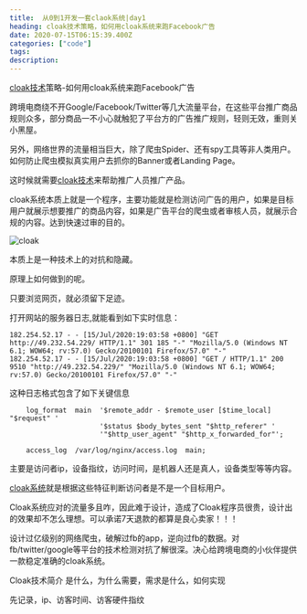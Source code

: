 ```yaml
---
title:  从0到1开发一套claok系统|day1
heading: cloak技术策略，如何用cloak系统来跑Facebook广告
date: 2020-07-15T06:15:39.400Z
categories: ["code"]
tags: 
description: 
---
```


[cloak技术](https://www.c1oak.com/)策略-如何用cloak系统来跑Facebook广告


跨境电商绕不开Google/Facebook/Twitter等几大流量平台，在这些平台推广商品规则众多，部分商品一不小心就触犯了平台方的广告推广规则，轻则无效，重则关小黑屋。

另外，网络世界的流量相当巨大，除了爬虫Spider、还有spy工具等非人类用户。如何防止爬虫模拟真实用户去抓你的Banner或者Landing Page。

这时候就需要[cloak技术](https://www.c1oak.com/)来帮助推广人员推广产品。

cloak系统本质上就是一个程序，主要功能就是检测访问广告的用户，如果是目标用户就展示想要推广的商品内容，如果是广告平台的爬虫或者审核人员，就展示合规的内容。达到快速过审的目的。

![cloak](https://gitee.com/smile365/blogimg/raw/master/sxy91/1594815390698.png)

本质上是一种技术上的对抗和隐藏。

原理上如何做到的呢。

只要浏览网页，就必须留下足迹。

打开网站的服务器日志,就能看到如下实时信息：
```accesslog
182.254.52.17 - - [15/Jul/2020:19:03:58 +0800] "GET http://49.232.54.229/ HTTP/1.1" 301 185 "-" "Mozilla/5.0 (Windows NT 6.1; WOW64; rv:57.0) Gecko/20100101 Firefox/57.0" "-"
182.254.52.17 - - [15/Jul/2020:19:03:58 +0800] "GET / HTTP/1.1" 200 9510 "http://49.232.54.229/" "Mozilla/5.0 (Windows NT 6.1; WOW64; rv:57.0) Gecko/20100101 Firefox/57.0" "-"
```

这种日志格式包含了如下关键信息
```nginx
    log_format  main  '$remote_addr - $remote_user [$time_local] "$request" '
                      '$status $body_bytes_sent "$http_referer" '
                      '"$http_user_agent" "$http_x_forwarded_for"';

    access_log  /var/log/nginx/access.log  main;
```

主要是访问者ip，设备指纹，访问时间，是机器人还是真人，设备类型等等内容。

[cloak系统](https://www.c1oak.com/)就是根据这些特征判断访问者是不是一个目标用户。


Cloak系统应对的流量多且咋，因此难于设计，造成了Cloak程序员很贵，设计出的效果却不怎么理想。可以承诺7天退款的都算是良心卖家！！！


设计过亿级别的网络爬虫，破解过fb的app，逆向过fb的数据。对fb/twitter/google等平台的技术检测对抗了解很深。决心给跨境电商的小伙伴提供一款稳定准确的cloak系统。





Cloak技术简介
是什么，为什么需要，需求是什么，如何实现

先记录，ip、访客时间、访客硬件指纹


